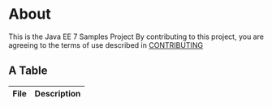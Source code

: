 # About

This is the Java EE 7 Samples Project
By contributing to this project, you are agreeing to the terms of use described in [CONTRIBUTING](./CONTRIBUTING.md)

##  A Table


| File  | Description |
| :---: | :--- |



  
